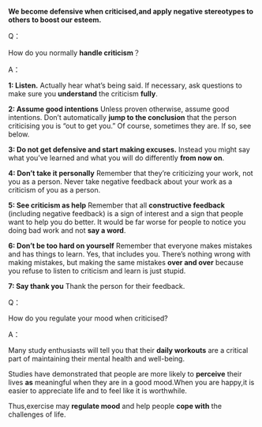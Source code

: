 **We become defensive when criticised,and apply negative stereotypes to others to boost our esteem.**

Q：

How do you normally **handle criticism**？

A： 

**1: Listen.**
Actually hear what’s being said. If necessary, ask questions to make sure you **understand** the criticism **fully**.

**2: Assume good intentions**
Unless proven otherwise, assume good intentions. Don’t automatically **jump to the conclusion** that the person criticising you is “out to get you.” Of course, sometimes they are. If so, see below.

**3: Do not get defensive and start making excuses.**
Instead you might say what you’ve learned and what you will do differently **from now on**.

**4: Don’t take it personally**
Remember that they’re criticizing your work, not you as a person. Never take negative feedback about your work as a criticism of you as a person.

**5: See criticism as help**
Remember that all **constructive feedback** (including negative feedback) is a sign of interest and a sign that people want to help you do better. It would be far worse for people to notice you doing bad work and not **say a word**.

**6: Don’t be too hard on yourself**
Remember that everyone makes mistakes and has things to learn. Yes, that includes you. There’s nothing wrong with making mistakes, but making the same mistakes **over and over** because you refuse to listen to criticism and learn is just stupid.

**7: Say thank you**
Thank the person for their feedback.



Q： 

How do you regulate your mood when criticised?

A： 

Many study enthusiasts will tell you that their **daily workouts** are a critical part of maintaining their mental health and well-being.

Studies have demonstrated that people are more likely to **perceive** their lives **as** meaningful when they are in a good mood.When you are happy,it is easier to appreciate life and to feel like it is worthwhile.

Thus,exercise may **regulate mood** and help people **cope with** the challenges of life.

